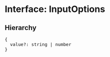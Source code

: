 # Interface: InputOptions

## Hierarchy

<Hierarchy
  :extend="{name: 'UINodeOptions', link: './ui-node-options'}"
/>

<pre>
{
  value?: string | number
}
</pre>
